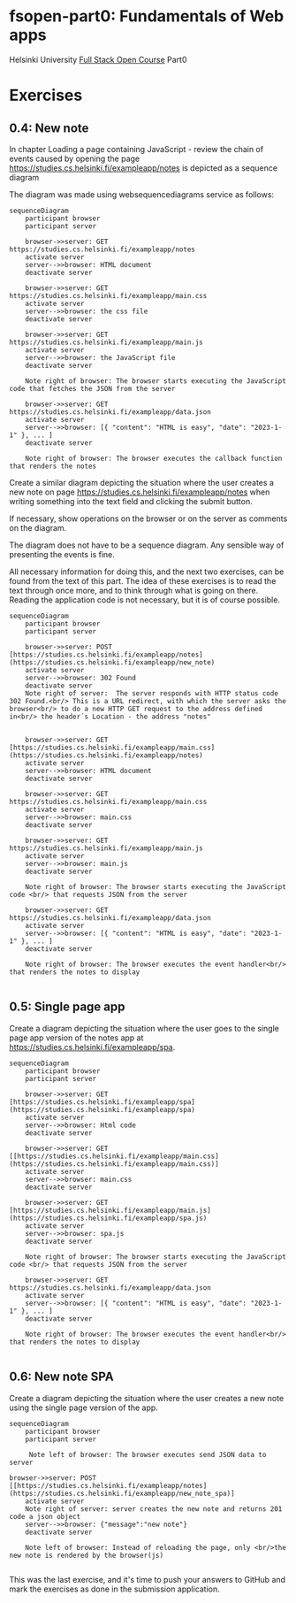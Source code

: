 # fsopen-part0: Fundamentals of Web apps
Helsinki University [Full Stack Open Course](https://fullstackopen.com/) Part0
# Exercises
## 0.4: New note
In chapter Loading a page containing JavaScript - review the chain of events caused by opening the page https://studies.cs.helsinki.fi/exampleapp/notes is depicted as a sequence diagram

The diagram was made using websequencediagrams service as follows:
```mermaid
sequenceDiagram
    participant browser
    participant server

    browser->>server: GET https://studies.cs.helsinki.fi/exampleapp/notes
    activate server
    server-->>browser: HTML document
    deactivate server

    browser->>server: GET https://studies.cs.helsinki.fi/exampleapp/main.css
    activate server
    server-->>browser: the css file
    deactivate server

    browser->>server: GET https://studies.cs.helsinki.fi/exampleapp/main.js
    activate server
    server-->>browser: the JavaScript file
    deactivate server

    Note right of browser: The browser starts executing the JavaScript code that fetches the JSON from the server

    browser->>server: GET https://studies.cs.helsinki.fi/exampleapp/data.json
    activate server
    server-->>browser: [{ "content": "HTML is easy", "date": "2023-1-1" }, ... ]
    deactivate server

    Note right of browser: The browser executes the callback function that renders the notes
``` 
Create a similar diagram depicting the situation where the user creates a new note on page https://studies.cs.helsinki.fi/exampleapp/notes when writing something into the text field and clicking the submit button.

If necessary, show operations on the browser or on the server as comments on the diagram.

The diagram does not have to be a sequence diagram. Any sensible way of presenting the events is fine.

All necessary information for doing this, and the next two exercises, can be found from the text of this part. The idea of these exercises is to read the text through once more, and to think through what is going on there. Reading the application code is not necessary, but it is of course possible.

```mermaid
sequenceDiagram
    participant browser
    participant server

    browser->>server: POST [https://studies.cs.helsinki.fi/exampleapp/notes](https://studies.cs.helsinki.fi/exampleapp/new_note)
    activate server
    server-->>browser: 302 Found
    deactivate server
    Note right of server:  The server responds with HTTP status code 302 Found.<br/> This is a URL redirect, with which the server asks the browser<br/> to do a new HTTP GET request to the address defined in<br/> the header´s Location - the address "notes"

    
    browser->>server: GET [https://studies.cs.helsinki.fi/exampleapp/main.css](https://studies.cs.helsinki.fi/exampleapp/notes)
    activate server
    server-->>browser: HTML document
    deactivate server

    browser->>server: GET https://studies.cs.helsinki.fi/exampleapp/main.css
    activate server
    server-->>browser: main.css
    deactivate server

    browser->>server: GET https://studies.cs.helsinki.fi/exampleapp/main.js
    activate server
    server-->>browser: main.js
    deactivate server

    Note right of browser: The browser starts executing the JavaScript code <br/> that requests JSON from the server

    browser->>server: GET https://studies.cs.helsinki.fi/exampleapp/data.json
    activate server
    server-->>browser: [{ "content": "HTML is easy", "date": "2023-1-1" }, ... ]
    deactivate server

    Note right of browser: The browser executes the event handler<br/> that renders the notes to display
    
```

## 0.5: Single page app
Create a diagram depicting the situation where the user goes to the single page app version of the notes app at https://studies.cs.helsinki.fi/exampleapp/spa.
```mermaid
sequenceDiagram
    participant browser
    participant server

    browser->>server: GET [https://studies.cs.helsinki.fi/exampleapp/spa](https://studies.cs.helsinki.fi/exampleapp/spa)
    activate server
    server-->>browser: Html code
    deactivate server

    browser->>server: GET [[https://studies.cs.helsinki.fi/exampleapp/main.css](https://studies.cs.helsinki.fi/exampleapp/main.css)]
    activate server
    server-->>browser: main.css
    deactivate server

    browser->>server: GET [https://studies.cs.helsinki.fi/exampleapp/main.js](https://studies.cs.helsinki.fi/exampleapp/spa.js)
    activate server
    server-->>browser: spa.js
    deactivate server

    Note right of browser: The browser starts executing the JavaScript code <br/> that requests JSON from the server

    browser->>server: GET https://studies.cs.helsinki.fi/exampleapp/data.json
    activate server
    server-->>browser: [{ "content": "HTML is easy", "date": "2023-1-1" }, ... ]
    deactivate server

    Note right of browser: The browser executes the event handler<br/> that renders the notes to display
    
```


## 0.6: New note SPA
Create a diagram depicting the situation where the user creates a new note using the single page version of the app.
```mermaid
sequenceDiagram
    participant browser
    participant server

     Note left of browser: The browser executes send JSON data to server

browser->>server: POST [[https://studies.cs.helsinki.fi/exampleapp/notes](https://studies.cs.helsinki.fi/exampleapp/new_note_spa)]
    activate server
    Note right of server: server creates the new note and returns 201 code a json object
    server-->>browser: {"message":"new note"}
    deactivate server
  
    Note left of browser: Instead of reloading the page, only <br/>the new note is rendered by the browser(js)
    
```


This was the last exercise, and it's time to push your answers to GitHub and mark the exercises as done in the submission application.
